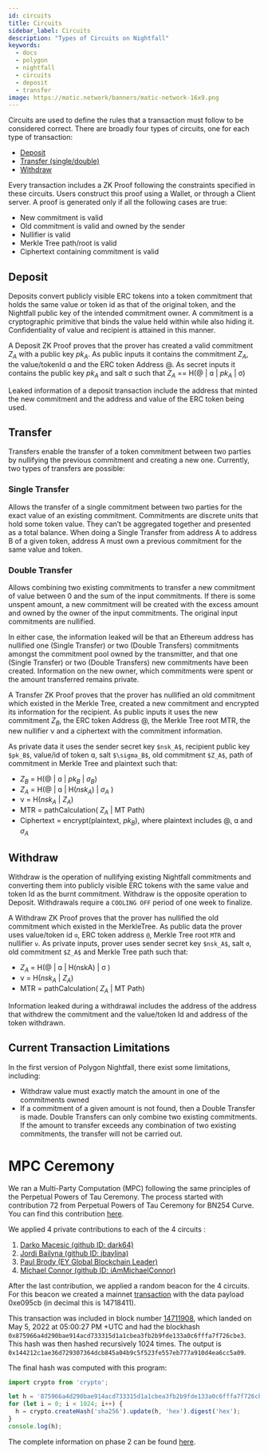 ```yaml
---
id: circuits
title: Circuits
sidebar_label: Circuits
description: "Types of Circuits on Nightfall"
keywords:
  - docs
  - polygon
  - nightfall
  - circuits
  - deposit
  - transfer
image: https://matic.network/banners/matic-network-16x9.png
---
```


Circuits are used to define the rules that a transaction must follow to be considered correct. There are broadly four types of circuits, one for each type of transaction:

- [Deposit](#deposit)
- [Transfer (single/double)](#transfer)
- [Withdraw](#withdraw)

Every transaction includes a ZK Proof following the constraints specified in these circuits. Users construct this proof using a Wallet, or through a Client server. A proof is generated only if all the following cases are true:

- New commitment is valid
- Old commitment is valid and owned by the sender
- Nullifier is valid
- Merkle Tree path/root is valid
- Ciphertext containing commitment is valid

## Deposit
Deposits convert publicly visible ERC tokens into a token commitment that holds the same value or token id as that of the original token, and the Nightfall public key of the intended commitment owner. A commitment is a cryptographic primitive that binds the value held within while also hiding it. Confidentiality of value and recipient is attained in this manner.

A Deposit ZK Proof proves that the prover has created a valid commitment $Z_A$ with a public key $pk_A$. As public inputs it contains the commitment $Z_A$, the value/tokenId ɑ and the ERC token Address @. As secret inputs it contains the public key $pk_A$ and  salt σ such that $Z_A$ == H(@ | ɑ | $pk_A$ | σ)

Leaked information of a deposit transaction include the address that minted the new commitment and the address and value of the ERC token being used.

## Transfer
Transfers enable the transfer of a token commitment between two parties by nullifying the previous commitment and creating a new one. Currently, two types of transfers are possible:

### Single Transfer
Allows the transfer of a single commitment between two parties for the exact value of an existing commitment. Commitments are discrete units that hold some token value. They can’t be aggregated together and presented as a total balance. When doing a Single Transfer from address A to address B of a given token, address A must own a previous commitment for the same value and token.

### Double Transfer
Allows combining two existing commitments to transfer a new commitment of value between 0 and the sum of the input commitments. If there is some unspent amount, a new commitment will be created with the excess amount and owned by the owner of the input commitments. The original input commitments are nullified.

In either case, the information leaked will be that an Ethereum address has nullified one (Single Transfer) or two (Double Transfers) commitments amongst the commitment pool owned by the transmitter, and that one (Single Transfer) or two (Double Transfers) new commitments have been created. Information on the new owner, which commitments were spent or the amount transferred remains private.

A Transfer ZK Proof proves that the prover has nullified an old commitment which existed in the Merkle Tree, created a new commitment and encrypted its information for the recipient. As public inputs it uses the new commitment $Z_B$, the ERC token Address @, the Merkle Tree root MTR, the new nullifier ν and a ciphertext with the commitment information.

As private data it uses the sender secret key `$nsk_A$`, recipient public key `$pk_B$`, value/id of token ɑ, salt `$\sigma_B$`, old commitment `$Z_A$`, path of commitment in Merkle Tree and plaintext such that:

- $Z_B$ = H(@ | ɑ | $pk_B$  | $\sigma_B$)
- $Z_A$ = H(@ | ɑ | H($nsk_A$) | $\sigma_A$ )
- ν = H($nsk_A$ | $Z_A$)
- MTR = pathCalculation( $Z_A$ | MT Path)
- Ciphertext = encrypt(plaintext, $pk_B$), where plaintext includes @, ɑ and $\sigma_A$


## Withdraw
Withdraw is the operation of nullifying existing Nightfall commitments and converting them into publicly visible ERC tokens with the same value and token Id as the burnt commitment. Withdraw is the opposite operation to Deposit. Withdrawals require a `COOLING OFF` period of one week to finalize.

A Withdraw ZK Proof proves that the prover has nullified the old commitment which existed in the MerkleTree. As public data the prover uses value/token id `ɑ`, ERC token address `@`, Merkle Tree root `MTR` and nullifier `ν`. As private inputs, prover uses sender secret key `$nsk_A$`, salt `σ`, old commitment `$Z_A$` and Merkle Tree path such that:

- $Z_A$ = H(@ | ɑ | H(nskA) | σ )
- ν = H($nsk_A$ | $Z_A$)
- MTR = pathCalculation( $Z_A$ | MT Path)

Information leaked during a withdrawal includes the address of the address that withdrew the commitment and the value/token Id and address of the token withdrawn.

## Current Transaction Limitations
In the first version of Polygon Nightfall, there exist some limitations, including:

- Withdraw value must exactly match the amount in one of the commitments owned
- If a commitment of a given amount is not found, then a Double Transfer is made. Double Transfers can only combine two existing commitments. If the amount to transfer exceeds any combination of two existing commitments, the transfer will not be carried out.

# MPC Ceremony
We ran a Multi-Party Computation (MPC) following the same principles of the Perpetual Powers of Tau Ceremony. The process started with contribution 72 from  Perpetual Powers of Tau Ceremony for BN254 Curve. You can find this contribution [here](https://github.com/weijiekoh/perpetualpowersoftau/tree/master/0071_edward_response).

We applied 4 private contributions to each of the 4 circuits :

1. [Darko Macesic (github ID: dark64)](https://github.com/maticnetwork/nightfall_phase2ceremony/blob/main/atttestations/1_Darko.md)
2. [Jordi Bailyna (github ID: jbaylina)](https://github.com/maticnetwork/nightfall_phase2ceremony/blob/main/atttestations/2_Baylina.md)
3. [Paul Brody (EY Global Blockchain Leader)](https://github.com/maticnetwork/nightfall_phase2ceremony/blob/main/atttestations/3_Brody.md)
4. [Michael Connor (github ID: iAmMichaelConnor)](https://github.com/maticnetwork/nightfall_phase2ceremony/blob/main/atttestations/4_Connor.md)

After the last contribution, we applied a random beacon for the 4 circuits. For this beacon we created a mainnet [transaction](https://etherscan.io/tx/0xd42eff8e34aa9227cdceb12daf1d868b3dec025ac23073cfd103bb697642dbc1) with the data payload 0xe095cb (in decimal this is 14718411).

This transaction was included in block number [14711908](https://etherscan.io/block/14711908), which landed on May 5, 2022 at 05:00:27 PM +UTC and had the blockhash `0x875966a4d290bae914acd733315d1a1cbea3fb2b9fde133a0c6fffa7f726cbe3`. This hash was then hashed recursively 1024 times. The output is `0x144212c1ae36d729307364dcb845a04b9c5f523fe557eb777a910d4ea6cc5a09`.

The final hash was computed with this program:

```js
import crypto from 'crypto';

let h = '875966a4d290bae914acd733315d1a1cbea3fb2b9fde133a0c6fffa7f726cbe3';
for (let i = 0; i < 1024; i++) {
  h = crypto.createHash('sha256').update(h, 'hex').digest('hex');
}
console.log(h);
```

 The complete information on phase 2 can be found [here](https://github.com/maticnetwork/nightfall_phase2ceremony/blob/main/atttestations/phase2.md).

